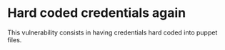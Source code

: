 # Hard coded credentials again

This vulnerability consists in having credentials hard coded into puppet files.